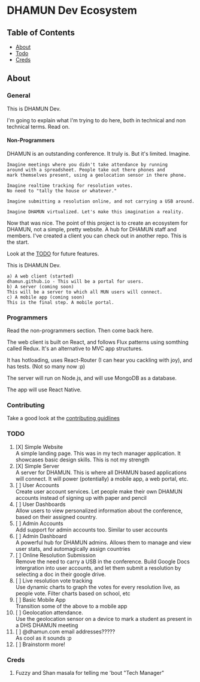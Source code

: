 DHAMUN Dev Ecosystem
=========================

## Table of Contents

- [About](#about)
- [Todo](#todo)
- [Creds](#creds)

## About

### General

This is DHAMUN Dev.

I'm going to explain what I'm trying to do here, both in technical and non technical terms. Read on.

#### Non-Programmers

DHAMUN is an outstanding conference. It truly is. 
But it's limited. Imagine.

```
Imagine meetings where you didn't take attendance by running 
around with a spreadsheet. People take out there phones and 
mark themselves present, using a geolocation sensor in there phone.

Imagine realtime tracking for resolution votes. 
No need to "tally the house or whatever." 

Imagine submitting a resolution online, and not carrying a USB around.

Imagine DHAMUN virtualized. Let's make this imagination a reality.
```

Now that was nice. The point of this project is to create an ecosystem for DHAMUN, not a simple, pretty website. A hub for DHAMUN staff and members. I've created a client you can check out in another repo. This is the start.

Look at the [TODO](#todo) for future features.

This is DHAMUN Dev. 

```
a) A web client (started)
dhamun.github.io - This will be a portal for users.
b) A server (coming soon)
This will be a server to which all MUN users will connect. 
c) A mobile app (coming soon)
This is the final step. A mobile portal.
```

### Programmers

Read the non-programmers section. Then come back here.

The web client is built on React, and follows Flux patterns using somthing called Redux. It's an alternative to MVC app structures.

It has hotloading, uses React-Router (I can hear you cackling with joy), and has tests. (Not so many now :p)

The server will run on Node.js, and will use MongoDB as a database.

The app will use React Native. 

### Contributing

Take a good look at the [contributing guidlines](https://github.com/DHAMUN/About/blob/master/CONTRIBUTING.md)

### TODO
1. [X] Simple Website  
A simple landing page. This was in my tech manager application. It showcases basic design skills. This is not my strength
2. [X] Simple Server  
A server for DHAMUN. This is where all DHAMUN based applications will connect. It will power (potentially) a mobile app, a web portal, etc.
3. [ ] User Accounts  
Create user account services. Let people make their own DHAMUN accounts instead of signing up with paper and pencil
4. [ ] User Dashboards  
Allow users to view personalized information about the conference, based on their assigned country.
5. [ ] Admin Accounts  
Add support for admin accounts too. Similar to user accounts
6. [ ] Admin Dashboard  
A powerful hub for DHAMUN admins. Allows them to manage and view user stats, and automagically assign countries
7. [ ] Online Resolution Submission  
Remove the need to carry a USB in the conference. Build Google Docs intergration into user accounts, and let them submit a resolution by selecting a doc in their google drive.
8. [ ] Live resolution vote tracking  
Use dynamic charts to graph the votes for every resolution live, as people vote. Filter charts based on school, etc
9. [ ] Basic Mobile App  
Transition some of the above to a mobile app
10. [ ] Geolocation attendance.  
Use the geolocation sensor on a device to mark a student as present in a DHS DHAMUN meeting
11. [ ] @dhamun.com email addresses?????  
As cool as it sounds :p  
12. [ ] Brainstorm more!

### Creds
1. Fuzzy and Shan masala for telling me 'bout "Tech Manager"